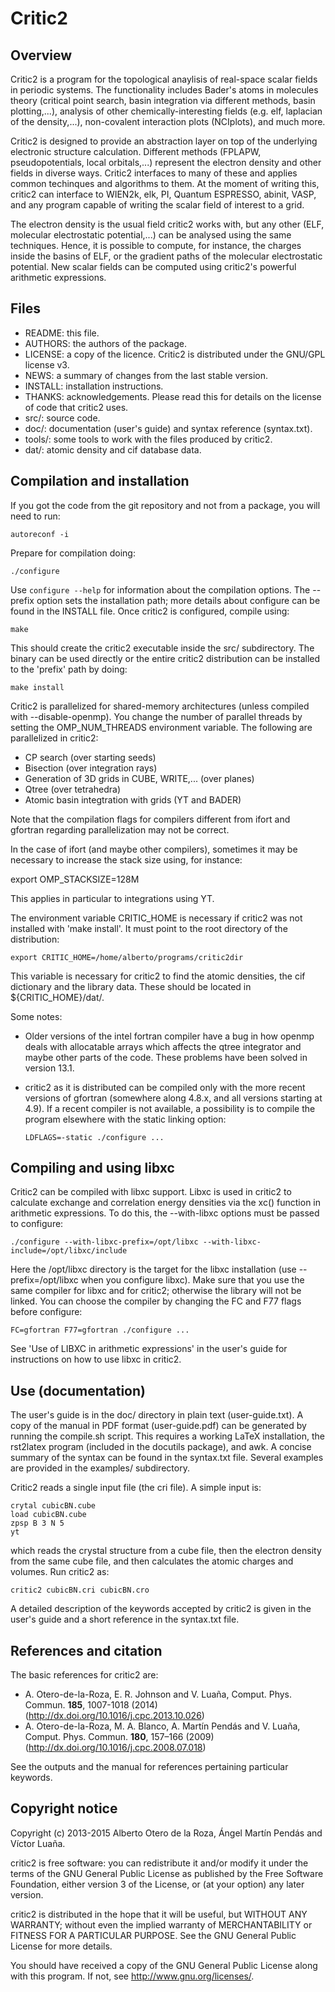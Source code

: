 # Critic2
## Overview

Critic2 is a program for the topological anaylisis of real-space
scalar fields in periodic systems. The functionality includes Bader's
atoms in molecules theory (critical point search, basin integration
via different methods, basin plotting,...), analysis of other
chemically-interesting fields (e.g. elf, laplacian of the
density,...), non-covalent interaction plots (NCIplots), and much
more.

Critic2 is designed to provide an abstraction layer on top of the
underlying electronic structure calculation. Different methods
(FPLAPW, pseudopotentials, local orbitals,...) represent the electron
density and other fields in diverse ways. Critic2 interfaces to many
of these and applies common techinques and algorithms to them. At the
moment of writing this, critic2 can interface to WIEN2k, elk, PI,
Quantum ESPRESSO, abinit, VASP, and any program capable of writing the
scalar field of interest to a grid.

The electron density is the usual field critic2 works with, but any
other (ELF, molecular electrostatic potential,...) can be analysed
using the same techniques. Hence, it is possible to compute, for
instance, the charges inside the basins of ELF, or the gradient paths
of the molecular electrostatic potential. New scalar fields can be
computed using critic2's powerful arithmetic expressions.

## Files

* README: this file.
* AUTHORS: the authors of the package.
* LICENSE: a copy of the licence. Critic2 is distributed under the
  GNU/GPL license v3.  
* NEWS: a summary of changes from the last stable version.
* INSTALL: installation instructions.
* THANKS: acknowledgements. Please read this for details on the
  license of code that critic2 uses.
* src/: source code.
* doc/: documentation (user's guide) and syntax reference
        (syntax.txt). 
* tools/: some tools to work with the files produced by critic2.
* dat/: atomic density and cif database data.

## Compilation and installation

If you got the code from the git repository and not from a package,
you will need to run:

    autoreconf -i

Prepare for compilation doing:

    ./configure

Use <code>configure --help</code> for information about the
compilation options. The --prefix option sets the installation
path; more details about configure can be found in the INSTALL
file. Once critic2 is configured, compile using:

    make

This should create the critic2 executable inside the src/
subdirectory. The binary can be used directly or the entire critic2
distribution can be installed to the 'prefix' path by doing:

    make install

Critic2 is parallelized for shared-memory architectures (unless
compiled with --disable-openmp). You change the number of parallel
threads by setting the OMP_NUM_THREADS environment variable. The
following are parallelized in critic2:

* CP search (over starting seeds)
* Bisection (over integration rays)
* Generation of 3D grids in CUBE, WRITE,... (over planes)
* Qtree (over tetrahedra)
* Atomic basin integtration with grids (YT and BADER)

Note that the compilation flags for compilers different from ifort and
gfortran regarding parallelization may not be correct. 

In the case of ifort (and maybe other compilers), sometimes it may be
necessary to increase the stack size using, for instance:

export OMP_STACKSIZE=128M

This applies in particular to integrations using YT.

The environment variable CRITIC_HOME is necessary if critic2 was not
installed with 'make install'. It must point to the root directory of
the distribution:

    export CRITIC_HOME=/home/alberto/programs/critic2dir

This variable is necessary for critic2 to find the atomic densities,
the cif dictionary and the library data. These should be located in
${CRITIC_HOME}/dat/.

Some notes: 

* Older versions of the intel fortran compiler have a bug in how
openmp deals with allocatable arrays which affects the qtree
integrator and maybe other parts of the code. These problems have been
solved in version 13.1.

* critic2 as it is distributed can be compiled only with the more
recent versions of gfortran (somewhere along 4.8.x, and all versions
starting at 4.9). If a recent compiler is not available, a possibility
is to compile the program elsewhere with the static linking option:

      LDFLAGS=-static ./configure ...

## Compiling and using libxc

Critic2 can be compiled with libxc support. Libxc is used in critic2
to calculate exchange and correlation energy densities via the xc()
function in arithmetic expressions. To do this, the --with-libxc
options must be passed to configure:

    ./configure --with-libxc-prefix=/opt/libxc --with-libxc-include=/opt/libxc/include

Here the /opt/libxc directory is the target for the libxc installation
(use --prefix=/opt/libxc when you configure libxc). Make sure that you
use the same compiler for libxc and for critic2; otherwise the library
will not be linked. You can choose the compiler by changing the FC and
F77 flags before configure:

    FC=gfortran F77=gfortran ./configure ...

See 'Use of LIBXC in arithmetic expressions' in the user's guide for
instructions on how to use libxc in critic2.

## Use (documentation)

The user's guide is in the doc/ directory in plain text
(user-guide.txt). A copy of the manual in PDF format (user-guide.pdf)
can be generated by running the compile.sh script. This requires a
working LaTeX installation, the rst2latex program (included in the
docutils package), and awk. A concise summary of the syntax can be
found in the syntax.txt file. Several examples are provided in the
examples/ subdirectory.

Critic2 reads a single input file (the cri file). A simple input is:

    crytal cubicBN.cube
    load cubicBN.cube
    zpsp B 3 N 5
    yt

which reads the crystal structure from a cube file, then the electron
density from the same cube file, and then calculates the atomic
charges and volumes. Run critic2 as:

    critic2 cubicBN.cri cubicBN.cro

A detailed description of the keywords accepted by critic2 is given in
the user's guide and a short reference in the syntax.txt file. 

## References and citation

The basic references for critic2 are:

* A. Otero-de-la-Roza, E. R. Johnson and V. Luaña, 
  Comput. Phys. Commun. **185**, 1007-1018 (2014)
  (http://dx.doi.org/10.1016/j.cpc.2013.10.026) 
* A. Otero-de-la-Roza, M. A. Blanco, A. Martín Pendás and V. Luaña, 
  Comput. Phys. Commun. **180**, 157–166 (2009)
  (http://dx.doi.org/10.1016/j.cpc.2008.07.018) 

See the outputs and the manual for references pertaining particular keywords. 

## Copyright notice

Copyright (c) 2013-2015 Alberto Otero de la Roza, Ángel Martín Pendás and
Víctor Luaña.

critic2 is free software: you can redistribute it and/or modify
it under the terms of the GNU General Public License as published by
the Free Software Foundation, either version 3 of the License, or (at
your option) any later version.

critic2 is distributed in the hope that it will be useful,
but WITHOUT ANY WARRANTY; without even the implied warranty of
MERCHANTABILITY or FITNESS FOR A PARTICULAR PURPOSE.  See the
GNU General Public License for more details.

You should have received a copy of the GNU General Public License
along with this program.  If not, see <http://www.gnu.org/licenses/>.
